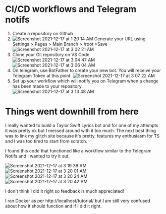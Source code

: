

# CI/CD workflows and Telegram notifs

1. Create a repository on Github 
2. ![Screenshot 2021-12-17 at 1 20 14 AM](https://user-images.githubusercontent.com/93516551/146418814-833b2fff-6379-416e-b8e6-fdd28d052c8b.png)
Generate your URL using Settings > Pages > Main Branch > /root >Save
![Screenshot 2021-12-17 at 3 02 21 AM](https://user-images.githubusercontent.com/93516551/146432578-7a97777e-587c-4369-9a51-ee13db116e2b.png)
3. Clone your Git repository on VS Code
![Screenshot 2021-12-17 at 3 04 47 AM](https://user-images.githubusercontent.com/93516551/146432889-56cccf3f-cff4-40d3-86a8-23b445c0e68a.png)
![Screenshot 2021-12-17 at 3 06 04 AM](https://user-images.githubusercontent.com/93516551/146433059-39ffc577-1846-4892-b25a-00bc88214702.png)
4. On telegram, use BotFather to create your new bot. You will receive your Telegram Token at this point.
![Screenshot 2021-12-17 at 3 07 22 AM](https://user-images.githubusercontent.com/93516551/146433836-9675bf01-9151-43e0-bb40-e7fd36364853.png)
6. Set up your workflow which will notify you on Telegram when a change has been made to your repository.
![Screenshot 2021-12-17 at 3 13 48 AM](https://user-images.githubusercontent.com/93516551/146434031-696afa15-c087-43a4-a3f8-762a8b4836f3.png)

# Things went downhill from here

I really wanted to build a Taylor Swift Lyrics bot and for one of my attempts it was pretty ok but I messed around with it too much. The next best thing was to link my glitch site because it's pretty, features my enthusiasm for TS and I was too tired to start from scratch.

I found this code that functioned like a workflow similar to the Telegram Notifs and I wanted to try it out.

![Screenshot 2021-12-17 at 3 19 38 AM](https://user-images.githubusercontent.com/93516551/146434851-63a1255a-336c-488a-81ef-d2f64ea83703.png)
![Screenshot 2021-12-17 at 3 20 01 AM](https://user-images.githubusercontent.com/93516551/146434897-692c45ad-74ce-4ab6-b43c-a1d4f58bc345.png)
![Screenshot 2021-12-17 at 3 20 24 AM](https://user-images.githubusercontent.com/93516551/146434958-9109a525-aaef-403b-9a36-94167320dd29.png)
![Screenshot 2021-12-17 at 3 20 42 AM](https://user-images.githubusercontent.com/93516551/146434995-55565642-83ee-4b8d-bd1d-24303daeea8a.png)

I don't think I did it right so feedback is much appreciated!

I ran Docker as per http://localhost/tutorial/ but I am still very confused about how it should function and if I did it right.
